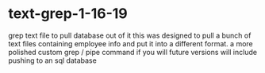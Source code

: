 # text-grep-1-16-19
grep text file to pull database out of it
this was designed to pull a bunch of text files containing employee info and put it into a different format. a more polished custom grep / pipe command if you will
future versions will include pushing to an sql database
